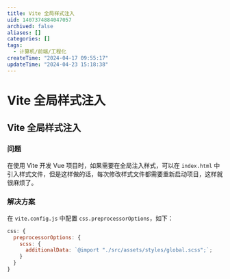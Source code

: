 ```yaml
---
title: Vite 全局样式注入
uid: 1407374884047057
archived: false
aliases: []
categories: []
tags:
  - 计算机/前端/工程化
createTime: "2024-04-17 09:55:17"
updateTime: "2024-04-23 15:18:38"
---
```


# Vite 全局样式注入

## Vite 全局样式注入

### 问题

在使用 Vite 开发 Vue 项目时，如果需要在全局注入样式，可以在 `index.html` 中引入样式文件，但是这样做的话，每次修改样式文件都需要重新启动项目，这样就很麻烦了。

### 解决方案

在 `vite.config.js` 中配置 `css.preprocessorOptions`，如下：

```js
css: {
  preprocessorOptions: {
    scss: {
      additionalData: `@import "./src/assets/styles/global.scss";`;
    }
  }
}
```
